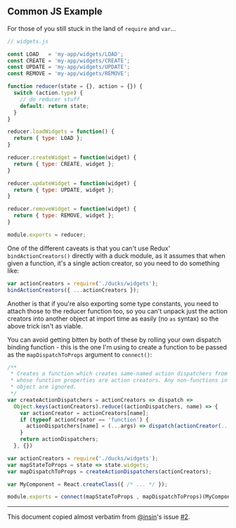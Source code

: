 ## Common JS Example

For those of you still stuck in the land of `require` and `var`...


```javascript
// widgets.js

const LOAD   = 'my-app/widgets/LOAD';
const CREATE = 'my-app/widgets/CREATE';
const UPDATE = 'my-app/widgets/UPDATE';
const REMOVE = 'my-app/widgets/REMOVE';

function reducer(state = {}, action = {}) {
  switch (action.type) {
    // do reducer stuff
    default: return state;
  }
}

reducer.loadWidgets = function() {
  return { type: LOAD };
}

reducer.createWidget = function(widget) {
  return { type: CREATE, widget };
}

reducer.updateWidget = function(widget) {
  return { type: UPDATE, widget };
}

reducer.removeWidget = function(widget) {
  return { type: REMOVE, widget };
}

module.exports = reducer;
```


One of the different caveats is that you can't use Redux' `bindActionCreators()` directly with a duck module, as it assumes that when given a function, it's a single action creator, so you need to do something like:

```javascript
var actionCreators = require('./ducks/widgets');
bindActionCreators({ ...actionCreators });
```

Another is that if you're also exporting some type constants, you need to attach those to the reducer function too, so you can't unpack just the action creators into another object at import time as easily (no `as` syntax) so the above trick isn't as viable.

You can avoid getting bitten by both of these by rolling your own dispatch binding function - this is the one I'm using to create a function to be passed as the `mapDispatchToProps` argument to `connect()`:

```javascript
/**
 * Creates a function which creates same-named action dispatchers from an object
 * whose function properties are action creators. Any non-functions in the actionCreators
 * object are ignored.
 */
var createActionDispatchers = actionCreators => dispatch =>
  Object.keys(actionCreators).reduce((actionDispatchers, name) => {
    var actionCreator = actionCreators[name];
    if (typeof actionCreator == 'function') {
      actionDispatchers[name] = (...args) => dispatch(actionCreator(...args));
    }
    return actionDispatchers;
  }, {})

var actionCreators = require('./ducks/widgets');
var mapStateToProps = state => state.widgets;
var mapDispatchToProps = createActionDispatchers(actionCreators);

var MyComponent = React.createClass({ /* ... */ });

module.exports = connect(mapStateToProps , mapDispatchToProps)(MyComponent);
```

---
This document copied almost verbatim from [@insin](https://github.com/insin)'s issue [#2](https://github.com/erikras/ducks-modular-redux/issues/2).